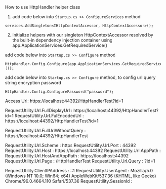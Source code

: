 ﻿How to use HttpHandler helper class

1. add code below into ```Startup.cs >> ConfigureServices``` method

```
services.AddSingleton<IHttpContextAccessor, HttpContextAccessor>();
```

2. initialize helpers with our singleton HttpContextAccessor resolved by the built-in dependency injection container using app.ApplicationServices.GetRequiredService<IHttpContextAccessor>()

add code below into ```Startup.cs >> Configure``` method

```
HttpHandler.Config.Configure(app.ApplicationServices.GetRequiredService<IHttpContextAccessor>());
```

add code below into ```Startup.cs >> Configure``` method, to config url query string encryption password

```
HttpHandler.Config.ConfigurePassword("password");
```


Access Url: https://localhost:44392/HttpHandlerTest?id=1

RequestUtility.Url.FullDisplayUrl : https://localhost:44392/HttpHandlerTest?id=1
RequestUtility.Url.FulEncodedUrl : https://localhost:44392/HttpHandlerTest?id=1

RequestUtility.Url.FullUrlWithoutQuery : https://localhost:44392/HttpHandlerTest

RequestUtility.Url.Scheme : https
RequestUtility.Url.Port : 44392
RequestUtility.Url.Host : https://localhost:44392
RequestUtility.Url.AppPath :
RequestUtility.Url.HostAndAppPath : https://localhost:44392
RequestUtility.Url.Page : /HttpHandlerTest
RequestUtility.Url.Query : ?id=1

RequestUtility.ClientIPAddress : ::1
RequestUtility.UserAgent : Mozilla/5.0 (Windows NT 10.0; Win64; x64) AppleWebKit/537.36 (KHTML, like Gecko) Chrome/96.0.4664.110 Safari/537.36
RequestUtility.SessionId :